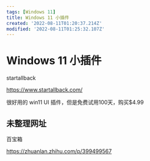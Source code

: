 ```yaml
---
tags: [Windows 11]
title: Windows 11 小插件
created: '2022-08-11T01:20:37.214Z'
modified: '2022-08-11T01:25:32.107Z'
---
```


# Windows 11 小插件

startallback

https://www.startallback.com/

很好用的 win11 UI 插件，但是免费试用100天，购买$4.99

## 未整理网址

百宝箱

https://zhuanlan.zhihu.com/p/399499567
